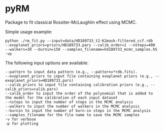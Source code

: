 # pyRM
Package to fit classical Rossiter-McLaughlin effect using MCMC.


Simple usage example:

```
python ./rm_fit.py --input=data/HD189733_t2-K2mask-filtered_ccf.rdb 
--exoplanet_priors=priors/HD189733.pars --calib_order=1 --nsteps=400 
--walkers=30 --burnin=150 --samples_filename=hd189733_mcmc_samples.h5 -vp
```

The following input options are available:
```
--pattern to input data pattern (e.g., --pattern=*rdb.fits).
--exoplanet_priors to input file containing exoplanet priors (e.g., --exoplanet_priors=HD189733.pars)
--calib_priors to input file containing calibration priors (e.g., --calib_priors=calib.pars)
--calib_order to input the order of the polynomial that is added to the model for the calibration of each input dataset
--nsteps to input the number of steps in the MCMC analysis
--walkers to input the number of walkers in the MCMC analysis
--burnin to input the number of burn-in steps in the MCMC analysis
--samples_filename for the file name to save the MCMC samples
-v for verbose
-p for plotting
```
